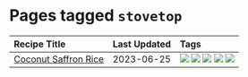 # Pages tagged `stovetop`

|Recipe Title|Last Updated|Tags
|:---|:---|:---|
|[Coconut Saffron Rice](../recipes/coconutsaffronrice.md)|2023-06-25|[![](https://img.shields.io/badge/tag-Thai-1754e4)](../tags/Thai.md) [![](https://img.shields.io/badge/tag-expensive-208450)](../tags/expensive.md) [![](https://img.shields.io/badge/tag-rice-af803c)](../tags/rice.md) [![](https://img.shields.io/badge/tag-sides-c6d429)](../tags/sides.md) [![](https://img.shields.io/badge/tag-stovetop-e4f90)](../tags/stovetop.md)|